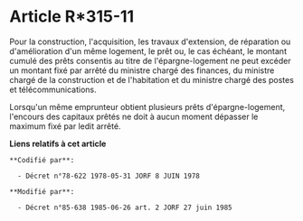 # Article R*315-11

Pour la construction, l'acquisition, les travaux d'extension, de réparation ou d'amélioration d'un même logement, le prêt ou,
le cas échéant, le montant cumulé des prêts consentis au titre de l'épargne-logement ne peut excéder un montant fixé par
arrêté du ministre chargé des finances, du ministre chargé de la construction et de l'habitation et du ministre chargé des
postes et télécommunications.

Lorsqu'un même emprunteur obtient plusieurs prêts d'épargne-logement, l'encours des capitaux prêtés ne doit à aucun moment
dépasser le maximum fixé par ledit arrêté.

**Liens relatifs à cet article**

	**Codifié par**:

	  - Décret n°78-622 1978-05-31 JORF 8 JUIN 1978

	**Modifié par**:

	  - Décret n°85-638 1985-06-26 art. 2 JORF 27 juin 1985
